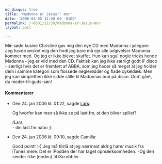 ```yaml
---
no_disqus: true
title: 'Madonna er Jesus'' mor'
date: '2006-01-05 12:00:00 -0100'
permalink: /-0001/11/30/Madonna-er-Jesus-mor
layout: post

---
```

Min søde kusine Christine gav mig den nye CD med Madonna i julegave. Jeg havde ønsket mig den fordi jeg bare må eje alle udgivelser Madonna kommer med. Og jeg er ikke blevet skuffet. Hun kan sgu' nogle tricks hende Madonna - jeg er vild med den CD. Faktisk kan jeg ikke særligt godt li' disco - særligt hvis det er fremført af ABBA, som jeg hader så meget at jeg holder dem i samme kategori som flossede neglerødder og flade cykeldæk. Men jeg kan simplethen ikke sidde stille til Madonnas bud på disco. Godt gået, du moder-til-guds-søn!
<div class="vintage-comments">
<h4>Kommentarer </h4>
<ul class="vintage-comments-list"><li>
<p class="comment-meta">Den <time datetime="2006-01-24T01:22:03+01:00">24. jan 2006 kl.  01:22</time>, sagde <a href="http://www.himmerige.dk/blog">Lars</a>:</p>
<p>Og hvorfor kan man så ikke se på last.fm, at den bliver spillet?</p>
<p>/Lars<br />
- din last.fm nabo ;)</p>
</li>

<li>
<p class="comment-meta">Den <time datetime="2006-01-24T09:10:08+01:00">24. jan 2006 kl.  09:10</time>, sagde Camilla:</p>
<p>Good point! :-) Jeg må tilstå at jeg nærmest aldrig hører musik fra iTunes mere. Det er iPodden der har taget opmærksomheden. -Og den sender ikke (endnu) til iScrobbler.</p>
</li>
</ul>
</div>
